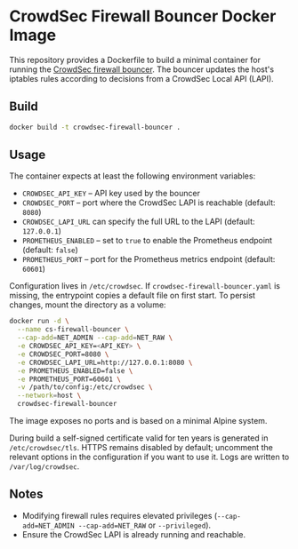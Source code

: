 # CrowdSec Firewall Bouncer Docker Image

This repository provides a Dockerfile to build a minimal container for running the [CrowdSec firewall bouncer](https://github.com/crowdsecurity/cs-firewall-bouncer). The bouncer updates the host's iptables rules according to decisions from a CrowdSec Local API (LAPI).

## Build

```bash
docker build -t crowdsec-firewall-bouncer .
```

## Usage

The container expects at least the following environment variables:

- `CROWDSEC_API_KEY` – API key used by the bouncer
- `CROWDSEC_PORT` – port where the CrowdSec LAPI is reachable (default: `8080`)
- `CROWDSEC_LAPI_URL` can specify the full URL to the LAPI (default: `127.0.0.1`)
- `PROMETHEUS_ENABLED` – set to `true` to enable the Prometheus endpoint (default: `false`)
- `PROMETHEUS_PORT` – port for the Prometheus metrics endpoint (default: `60601`)

Configuration lives in `/etc/crowdsec`. If `crowdsec-firewall-bouncer.yaml` is missing, the entrypoint copies a default file on first start. To persist changes, mount the directory as a volume:

```bash
docker run -d \
  --name cs-firewall-bouncer \
  --cap-add=NET_ADMIN --cap-add=NET_RAW \
  -e CROWDSEC_API_KEY=<API_KEY> \
  -e CROWDSEC_PORT=8080 \
  -e CROWDSEC_LAPI_URL=http://127.0.0.1:8080 \
  -e PROMETHEUS_ENABLED=false \
  -e PROMETHEUS_PORT=60601 \
  -v /path/to/config:/etc/crowdsec \
  --network=host \
  crowdsec-firewall-bouncer
```

The image exposes no ports and is based on a minimal Alpine system.

During build a self-signed certificate valid for ten years is generated in
`/etc/crowdsec/tls`. HTTPS remains disabled by default; uncomment the relevant
options in the configuration if you want to use it. Logs are written to
`/var/log/crowdsec`.

## Notes

- Modifying firewall rules requires elevated privileges (`--cap-add=NET_ADMIN --cap-add=NET_RAW` or `--privileged`).
- Ensure the CrowdSec LAPI is already running and reachable.
